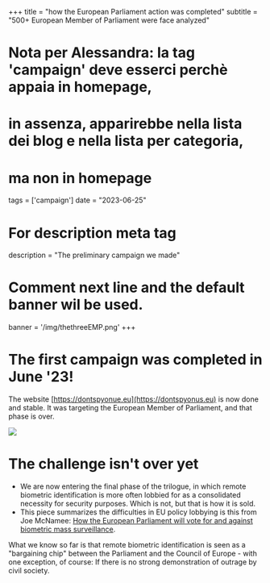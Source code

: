 +++
title = "how the European Parliament action was completed"
subtitle = "500+ European Member of Parliament were face analyzed"

# Nota per Alessandra: la tag 'campaign' deve esserci perchè appaia in homepage,
# in assenza, apparirebbe nella lista dei blog e nella lista per categoria,
# ma non in homepage
tags = ['campaign']
date = "2023-06-25"

# For description meta tag
description = "The preliminary campaign we made"

# Comment next line and the default banner wil be used.
banner = '/img/thethreeEMP.png'
+++

# The first campaign was completed in June '23!

The website [https://dontspyonue.eu](https://dontspyonus.eu) is now done and stable. It was targeting the European Member of Parliament, and that phase is over.

![](img/thethreeEMP.png)

# The challenge isn't over yet

* We are now entering the final phase of the trilogue, in which remote biometric identification is more often lobbied for as a consolidated necessity for security purposes. Which is not, but that is how it is sold.
* This piece summarizes the difficulties in EU policy lobbying is this from Joe McNamee: [How the European Parliament will vote for and against biometric mass surveillance](//www.linkedin.com/pulse/how-european-parliament-vote-against-biometric-mass-joe-mcnamee).

What we know so far is that remote biometric identification is seen as a "bargaining chip" between the Parliament and the Council of Europe - with one exception, of course: If there is no strong demonstration of outrage by civil society.


